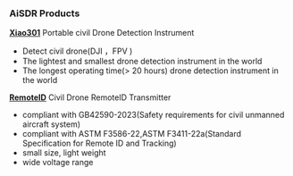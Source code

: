 <!-- readme.md -->

### AiSDR Products

[**Xiao301**](/en-us/xiao3.md)
Portable civil Drone Detection Instrument 
- Detect civil drone(DJI ，FPV ) 
- The lightest and smallest drone detection instrument in the world
- The longest operating time(> 20 hours) drone detection instrument in the world

[**RemoteID**](/en-us/remodeid.md)
Civil Drone RemoteID Transmitter
- compliant with GB42590-2023(Safety requirements for civil unmanned aircraft system)
- compliant with  ASTM F3586-22,ASTM F3411-22a(Standard Specification for Remote ID and Tracking)
- small size, light weight
- wide voltage range